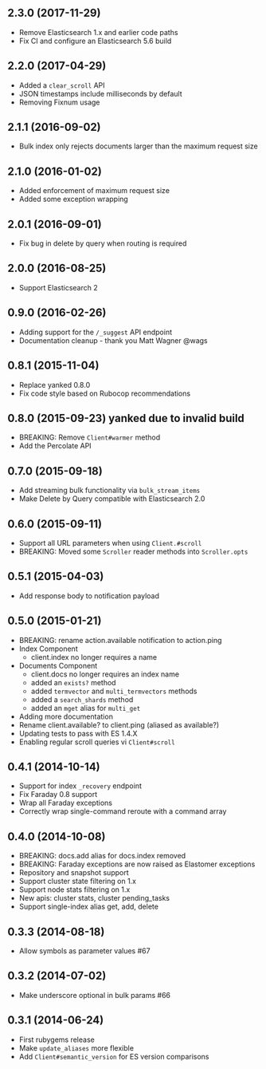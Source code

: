 ## 2.3.0 (2017-11-29)
- Remove Elasticsearch 1.x and earlier code paths
- Fix CI and configure an Elasticsearch 5.6 build

## 2.2.0 (2017-04-29)
- Added a `clear_scroll` API
- JSON timestamps include milliseconds by default
- Removing Fixnum usage

## 2.1.1 (2016-09-02)
- Bulk index only rejects documents larger than the maximum request size

## 2.1.0 (2016-01-02)
- Added enforcement of maximum request size
- Added some exception wrapping

## 2.0.1 (2016-09-01)
- Fix bug in delete by query when routing is required

## 2.0.0 (2016-08-25)
- Support Elasticsearch 2

## 0.9.0 (2016-02-26)
- Adding support for the `/_suggest` API endpoint
- Documentation cleanup - thank you Matt Wagner @wags

## 0.8.1 (2015-11-04)
- Replace yanked 0.8.0
- Fix code style based on Rubocop recommendations

## 0.8.0 (2015-09-23) yanked due to invalid build
- BREAKING: Remove `Client#warmer` method
- Add the Percolate API

## 0.7.0 (2015-09-18)
- Add streaming bulk functionality via `bulk_stream_items`
- Make Delete by Query compatible with Elasticsearch 2.0

## 0.6.0 (2015-09-11)
- Support all URL parameters when using `Client.#scroll`
- BREAKING: Moved some `Scroller` reader methods into `Scroller.opts`

## 0.5.1 (2015-04-03)
- Add response body to notification payload

## 0.5.0 (2015-01-21)
- BREAKING: rename action.available notification to action.ping
- Index Component
  - client.index no longer requires a name
- Documents Component
  - client.docs no longer requires an index name
  - added an `exists?` method
  - added `termvector` and `multi_termvectors` methods
  - added a `search_shards` method
  - added an `mget` alias for `multi_get`
- Adding more documentation
- Rename client.available? to client.ping (aliased as available?)
- Updating tests to pass with ES 1.4.X
- Enabling regular scroll queries vi `Client#scroll`

## 0.4.1 (2014-10-14)
- Support for index `_recovery` endpoint
- Fix Faraday 0.8 support
- Wrap all Faraday exceptions
- Correctly wrap single-command reroute with a command array

## 0.4.0 (2014-10-08)
- BREAKING: docs.add alias for docs.index removed
- BREAKING: Faraday exceptions are now raised as Elastomer exceptions
- Repository and snapshot support
- Support cluster state filtering on 1.x
- Support node stats filtering on 1.x
- New apis: cluster stats, cluster pending\_tasks
- Support single-index alias get, add, delete

## 0.3.3 (2014-08-18)
- Allow symbols as parameter values #67

## 0.3.2 (2014-07-02)
- Make underscore optional in bulk params #66

## 0.3.1 (2014-06-24)
- First rubygems release
- Make `update_aliases` more flexible
- Add `Client#semantic_version` for ES version comparisons
